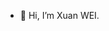 - 👋 Hi, I’m Xuan WEI.

<!---
FrankieWei727/FrankieWei727 is a ✨ special ✨ repository because its `README.md` (this file) appears on your GitHub profile.
You can click the Preview link to take a look at your changes.
--->
